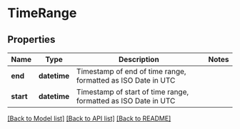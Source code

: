 # TimeRange

## Properties
Name | Type | Description | Notes
------------ | ------------- | ------------- | -------------
**end** | **datetime** | Timestamp of end of time range, formatted as ISO Date in UTC | 
**start** | **datetime** | Timestamp of start of time range, formatted as ISO Date in UTC | 

[[Back to Model list]](../README.md#documentation-for-models) [[Back to API list]](../README.md#documentation-for-api-endpoints) [[Back to README]](../README.md)



